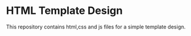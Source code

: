 # HTML Template Design
 This  repository contains html,css and js files for a simple template design.
